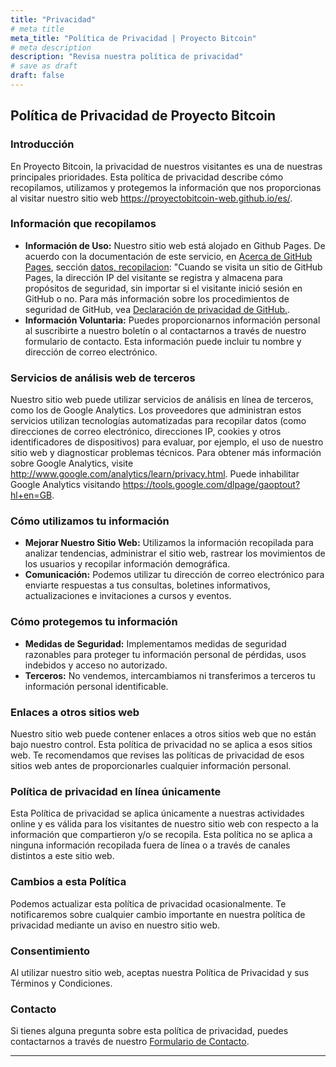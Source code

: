 ```yaml
---
title: "Privacidad"
# meta title
meta_title: "Política de Privacidad | Proyecto Bitcoin"
# meta description
description: "Revisa nuestra política de privacidad"
# save as draft
draft: false
---
```


## Política de Privacidad de Proyecto Bitcoin

### Introducción

En Proyecto Bitcoin, la privacidad de nuestros visitantes es una de nuestras principales prioridades. Esta política de privacidad describe cómo recopilamos, utilizamos y protegemos la información que nos proporcionas al visitar nuestro sitio web https://proyectobitcoin-web.github.io/es/.

### Información que recopilamos

- **Información de Uso:** Nuestro sitio web está alojado en Github Pages. De acuerdo con la documentación de este servicio, en [Acerca de GitHub Pages](https://docs.github.com/es/pages/getting-started-with-github-pages/about-github-pages), sección [datos, recopilacion](https://docs.github.com/es/pages/getting-started-with-github-pages/about-github-pages#data-collection): "Cuando se visita un sitio de GitHub Pages, la dirección IP del visitante se registra y almacena para propósitos de seguridad, sin importar si el visitante inició sesión en GitHub o no. Para más información sobre los procedimientos de seguridad de GitHub, vea [Declaración de privacidad de GitHub.](https://docs.github.com/es/site-policy/privacy-policies/github-privacy-statement).
- **Información Voluntaria:** Puedes proporcionarnos información personal al suscribirte a nuestro boletín o al contactarnos a través de nuestro formulario de contacto. Esta información puede incluir tu nombre y dirección de correo electrónico.

### Servicios de análisis web de terceros

Nuestro sitio web puede utilizar servicios de análisis en línea de terceros, como los de Google Analytics. Los proveedores que administran estos servicios utilizan tecnologías automatizadas para recopilar datos (como direcciones de correo electrónico, direcciones IP, cookies y otros identificadores de dispositivos) para evaluar, por ejemplo, el uso de nuestro sitio web y diagnosticar problemas técnicos. Para obtener más información sobre Google Analytics, visite http://www.google.com/analytics/learn/privacy.html. Puede inhabilitar Google Analytics visitando https://tools.google.com/dlpage/gaoptout?hl+en=GB.

### Cómo utilizamos tu información

- **Mejorar Nuestro Sitio Web:** Utilizamos la información recopilada para analizar tendencias, administrar el sitio web, rastrear los movimientos de los usuarios y recopilar información demográfica.
- **Comunicación:** Podemos utilizar tu dirección de correo electrónico para enviarte respuestas a tus consultas, boletines informativos, actualizaciones e invitaciones a cursos y eventos.

### Cómo protegemos tu información

- **Medidas de Seguridad:** Implementamos medidas de seguridad razonables para proteger tu información personal de pérdidas, usos indebidos y acceso no autorizado.
- **Terceros:** No vendemos, intercambiamos ni transferimos a terceros tu información personal identificable.

### Enlaces a otros sitios web

Nuestro sitio web puede contener enlaces a otros sitios web que no están bajo nuestro control. Esta política de privacidad no se aplica a esos sitios web. Te recomendamos que revises las políticas de privacidad de esos sitios web antes de proporcionarles cualquier información personal.

### Política de privacidad en línea únicamente

Esta Política de privacidad se aplica únicamente a nuestras actividades online y es válida para los visitantes de nuestro sitio web con respecto a la información que compartieron y/o se recopila. Esta política no se aplica a ninguna información recopilada fuera de línea o a través de canales distintos a este sitio web.

### Cambios a esta Política

Podemos actualizar esta política de privacidad ocasionalmente. Te notificaremos sobre cualquier cambio importante en nuestra política de privacidad mediante un aviso en nuestro sitio web.

### Consentimiento

Al utilizar nuestro sitio web, aceptas nuestra Política de Privacidad y sus Términos y Condiciones.

### Contacto

Si tienes alguna pregunta sobre esta política de privacidad, puedes contactarnos a través de nuestro [Formulario de Contacto](../contact).

<hr>